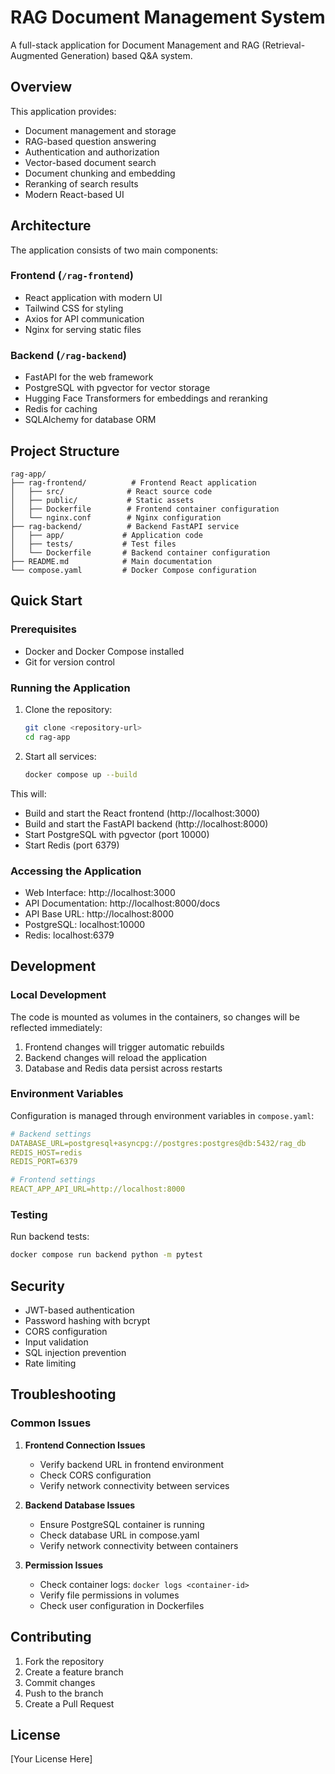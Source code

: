 # RAG Document Management System

A full-stack application for Document Management and RAG (Retrieval-Augmented Generation) based Q&A system.

## Overview

This application provides:

- Document management and storage
- RAG-based question answering
- Authentication and authorization
- Vector-based document search
- Document chunking and embedding
- Reranking of search results
- Modern React-based UI

## Architecture

The application consists of two main components:

### Frontend (`/rag-frontend`)

- React application with modern UI
- Tailwind CSS for styling
- Axios for API communication
- Nginx for serving static files

### Backend (`/rag-backend`)

- FastAPI for the web framework
- PostgreSQL with pgvector for vector storage
- Hugging Face Transformers for embeddings and reranking
- Redis for caching
- SQLAlchemy for database ORM

## Project Structure

```
rag-app/
├── rag-frontend/          # Frontend React application
│   ├── src/              # React source code
│   ├── public/           # Static assets
│   ├── Dockerfile        # Frontend container configuration
│   └── nginx.conf        # Nginx configuration
├── rag-backend/          # Backend FastAPI service
│   ├── app/             # Application code
│   ├── tests/           # Test files
│   └── Dockerfile       # Backend container configuration
├── README.md            # Main documentation
└── compose.yaml         # Docker Compose configuration
```

## Quick Start

### Prerequisites

- Docker and Docker Compose installed
- Git for version control

### Running the Application

1. Clone the repository:

   ```bash
   git clone <repository-url>
   cd rag-app
   ```

2. Start all services:
   ```bash
   docker compose up --build
   ```

This will:

- Build and start the React frontend (http://localhost:3000)
- Build and start the FastAPI backend (http://localhost:8000)
- Start PostgreSQL with pgvector (port 10000)
- Start Redis (port 6379)

### Accessing the Application

- Web Interface: http://localhost:3000
- API Documentation: http://localhost:8000/docs
- API Base URL: http://localhost:8000
- PostgreSQL: localhost:10000
- Redis: localhost:6379

## Development

### Local Development

The code is mounted as volumes in the containers, so changes will be reflected immediately:

1. Frontend changes will trigger automatic rebuilds
2. Backend changes will reload the application
3. Database and Redis data persist across restarts

### Environment Variables

Configuration is managed through environment variables in `compose.yaml`:

```yaml
# Backend settings
DATABASE_URL=postgresql+asyncpg://postgres:postgres@db:5432/rag_db
REDIS_HOST=redis
REDIS_PORT=6379

# Frontend settings
REACT_APP_API_URL=http://localhost:8000
```

### Testing

Run backend tests:

```bash
docker compose run backend python -m pytest
```

## Security

- JWT-based authentication
- Password hashing with bcrypt
- CORS configuration
- Input validation
- SQL injection prevention
- Rate limiting

## Troubleshooting

### Common Issues

1. **Frontend Connection Issues**

   - Verify backend URL in frontend environment
   - Check CORS configuration
   - Verify network connectivity between services

2. **Backend Database Issues**

   - Ensure PostgreSQL container is running
   - Check database URL in compose.yaml
   - Verify network connectivity between containers

3. **Permission Issues**
   - Check container logs: `docker logs <container-id>`
   - Verify file permissions in volumes
   - Check user configuration in Dockerfiles

## Contributing

1. Fork the repository
2. Create a feature branch
3. Commit changes
4. Push to the branch
5. Create a Pull Request

## License

[Your License Here]
